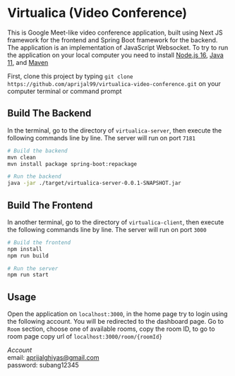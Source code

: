 # Virtualica (Video Conference)

This is Google Meet-like video conference application, built using Next JS framework for the frontend and Spring Boot framework for the backend.
The application is an implementation of JavaScript Websocket.
To try to run the application on your local computer you need to install
[Node.js 16](https://nodejs.org/),
[Java 11](https://www.oracle.com/java/technologies/javase/jdk11-archive-downloads.html), and
[Maven](https://maven.apache.org/download.cgi)

First, clone this project by typing `git clone https://github.com/aprijal99/virtualica-video-conference.git` on your computer terminal or command prompt

## Build The Backend

In the terminal, go to the directory of `virtualica-server`, then execute the following commands line by line.
The server will run on port `7181`

```bash
# Build the backend
mvn clean
mvn install package spring-boot:repackage

# Run the backend
java -jar ./target/virtualica-server-0.0.1-SNAPSHOT.jar
```

## Build The Frontend

In another terminal, go to the directory of `virtualica-client`, then execute the following commands line by line.
The server will run on port `3000`

```bash
# Build the frontend
npm install
npm run build

# Run the server
npm run start
```

## Usage
Open the application on `localhost:3000`, in the home page try to login using the following account.
You will be redirected to the dashboard page. Go to `Room` section, choose one of available rooms, copy the room ID,
to go to room page copy url of `localhost:3000/room/{roomId}`

*Account*\
email: aprijalghiyas@gmail.com\
password: subang12345
